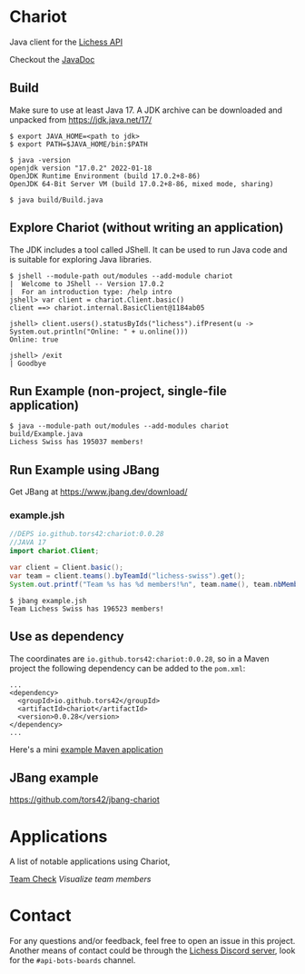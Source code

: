 # Chariot

Java client for the [Lichess API](https://lichess.org/api)

Checkout the [JavaDoc](https://tors42.github.io/chariot/chariot/chariot/Client.html)


## Build

Make sure to use at least Java 17. A JDK archive can be downloaded and unpacked from https://jdk.java.net/17/

    $ export JAVA_HOME=<path to jdk>
    $ export PATH=$JAVA_HOME/bin:$PATH

    $ java -version
    openjdk version "17.0.2" 2022-01-18
    OpenJDK Runtime Environment (build 17.0.2+8-86)
    OpenJDK 64-Bit Server VM (build 17.0.2+8-86, mixed mode, sharing)

    $ java build/Build.java

## Explore Chariot (without writing an application)

The JDK includes a tool called JShell. It can be used to run Java code and is suitable for exploring Java libraries.

    $ jshell --module-path out/modules --add-module chariot
    |  Welcome to JShell -- Version 17.0.2
    |  For an introduction type: /help intro
    jshell> var client = chariot.Client.basic()
    client ==> chariot.internal.BasicClient@1184ab05
    
    jshell> client.users().statusByIds("lichess").ifPresent(u -> System.out.println("Online: " + u.online()))
    Online: true
    
    jshell> /exit
    | Goodbye


## Run Example (non-project, single-file application)

    $ java --module-path out/modules --add-modules chariot build/Example.java
    Lichess Swiss has 195037 members!

## Run Example using JBang

Get JBang at https://www.jbang.dev/download/

### example.jsh

```java
//DEPS io.github.tors42:chariot:0.0.28
//JAVA 17
import chariot.Client;

var client = Client.basic();
var team = client.teams().byTeamId("lichess-swiss").get();
System.out.printf("Team %s has %d members!%n", team.name(), team.nbMembers());
```

    $ jbang example.jsh
    Team Lichess Swiss has 196523 members!

## Use as dependency

The coordinates are `io.github.tors42:chariot:0.0.28`, so in a Maven project the following dependency can be added to the `pom.xml`:

    ...
    <dependency>
      <groupId>io.github.tors42</groupId>
      <artifactId>chariot</artifactId>
      <version>0.0.28</version>
    </dependency>
    ...

Here's a mini [example Maven application](https://github.com/tors42/chariot-example)

## JBang example

https://github.com/tors42/jbang-chariot

# Applications

A list of notable applications using Chariot,

[Team Check](https://github.com/tors42/teamcheck) _Visualize team members_

# Contact

For any questions and/or feedback, feel free to open an issue in this project. Another means of contact could be through the [Lichess Discord server](https://discord.gg/lichess), look for the `#api-bots-boards` channel.

